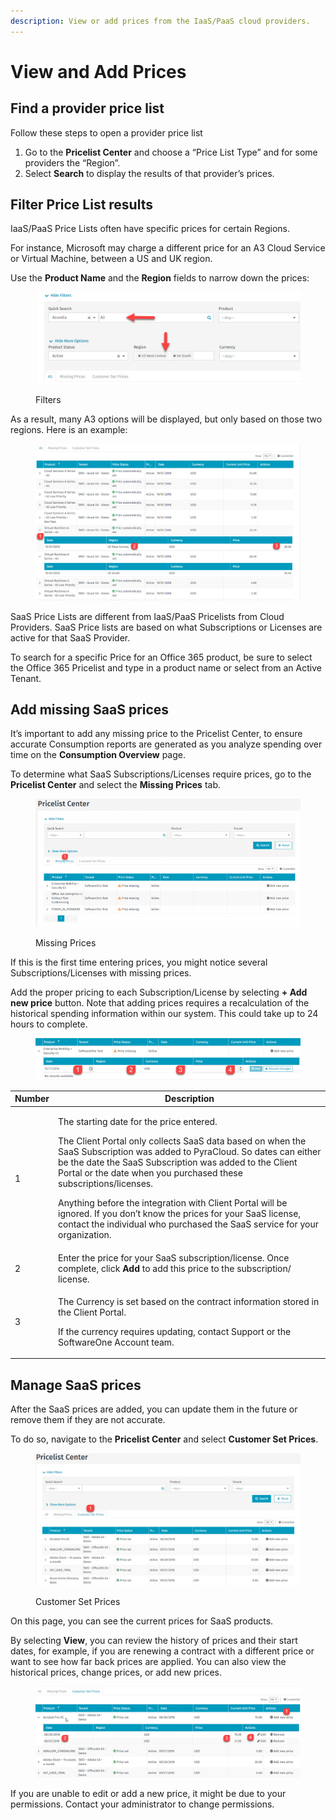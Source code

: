```yaml
---
description: View or add prices from the IaaS/PaaS cloud providers.
---
```


# View and Add Prices

## Find a provider price list <a href="#finding-a-provider-price-list" id="finding-a-provider-price-list"></a>

Follow these steps to open a provider price list

1. Go to the **Pricelist Center** and choose a “Price List Type” and for some providers the “Region”.
2. Select **Search** to display the results of that provider’s prices.

## Filter Price List results <a href="#filtering-the-price-list-results" id="filtering-the-price-list-results"></a>

IaaS/PaaS Price Lists often have specific prices for certain Regions.&#x20;

For instance, Microsoft may charge a different price for an A3 Cloud Service or Virtual Machine, between a US and UK region.

Use the **Product Name** and the **Region** fields to narrow down the prices:

<figure><img src="../../../.gitbook/assets/image (1) (1) (1) (1) (1) (1) (1) (1) (1) (1) (1) (1) (1) (1) (1) (1).png" alt=""><figcaption><p>Filters</p></figcaption></figure>

As a result, many A3 options will be displayed, but only based on those two regions. Here is an example:

<figure><img src="../../../.gitbook/assets/image (2) (1) (1) (1) (1) (1) (1) (1) (1).png" alt=""><figcaption></figcaption></figure>

SaaS Price Lists are different from IaaS/PaaS Pricelists from Cloud Providers. SaaS Price lists are based on what Subscriptions or Licenses are active for that SaaS Provider.&#x20;

To search for a specific Price for an Office 365 product, be sure to select the Office 365 Pricelist and type in a product name or select from an Active Tenant.

## Add missing SaaS prices <a href="#adding-missing-saas-prices" id="adding-missing-saas-prices"></a>

It’s important to add any missing price to the Pricelist Center, to ensure accurate Consumption reports are generated as you analyze spending over time on the **Consumption Overview** page.&#x20;

To determine what SaaS Subscriptions/Licenses require prices, go to the **Pricelist Center** and select the **Missing Prices** tab.

<figure><img src="../../../.gitbook/assets/image (3) (1) (1) (1) (1) (1) (1) (1).png" alt=""><figcaption><p>Missing Prices</p></figcaption></figure>

If this is the first time entering prices, you might notice several Subscriptions/Licenses with missing prices.

Add the proper pricing to each Subscription/License by selecting **+ Add new price** button. Note that adding prices requires a recalculation of the historical spending information within our system. This could take up to 24 hours to complete.

<figure><img src="../../../.gitbook/assets/image (4) (1) (1) (1) (1) (1) (1).png" alt=""><figcaption></figcaption></figure>

| Number | Description                                                                                                                                                                                                                                                                                                                                                                                                                                                                                                                             |
| ------ | --------------------------------------------------------------------------------------------------------------------------------------------------------------------------------------------------------------------------------------------------------------------------------------------------------------------------------------------------------------------------------------------------------------------------------------------------------------------------------------------------------------------------------------- |
| 1      | <p>The starting date for the price entered. </p><p></p><p>The Client Portal only collects SaaS data based on when the SaaS Subscription was added to PyraCloud. So dates can either be the date the SaaS Subscription was added to the Client Portal or the date when you purchased these subscriptions/licenses.</p><p></p><p>Anything before the integration with Client Portal will be ignored. If you don’t know the prices for your SaaS license, contact the individual who purchased the SaaS service for your organization.</p> |
| 2      | Enter the price for your SaaS subscription/license. Once complete, click **Add** to add this price to the subscription/ license.                                                                                                                                                                                                                                                                                                                                                                                                        |
| 3      | <p>The Currency is set based on the contract information stored in the Client Portal. </p><p></p><p>If the currency requires updating, contact Support or the SoftwareOne Account team.</p>                                                                                                                                                                                                                                                                                                                                             |

## Manage SaaS prices <a href="#managing-saas-prices" id="managing-saas-prices"></a>

After the SaaS prices are added, you can update them in the future or remove them if they are not accurate.&#x20;

To do so, navigate to the **Pricelist Center** and select **Customer Set Prices**.

<figure><img src="../../../.gitbook/assets/image (5) (1) (1) (1) (1) (1).png" alt=""><figcaption><p>Customer Set Prices</p></figcaption></figure>

On this page, you can see the current prices for SaaS products.&#x20;

By selecting **View**, you can review the history of prices and their start dates, for example, if you are renewing a contract with a different price or want to see how far back prices are applied. You can also view the historical prices, change prices, or add new prices.

<figure><img src="../../../.gitbook/assets/image (6) (1) (1) (1) (1) (1).png" alt=""><figcaption></figcaption></figure>

If you are unable to edit or add a new price, it might be due to your permissions. Contact your administrator to change permissions.
